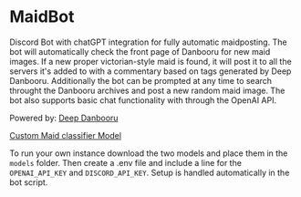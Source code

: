 # MaidBot
Discord Bot with chatGPT integration for fully automatic maidposting. The bot will automatically check the front page of Danbooru for new maid images. If a new proper victorian-style maid is found, it will post it to all the servers it's added to with a commentary based on tags generated by Deep Danbooru. Additionally the bot can be prompted at any time to search throught the Danbooru archives and post a new random maid image. The bot also supports basic chat functionality with through the OpenAI API.

Powered by:
[Deep Danbooru](https://github.com/AUTOMATIC1111/TorchDeepDanbooru)

[Custom Maid classifier Model](https://huggingface.co/RingoDingo/MaidClassifier)

To run your own instance download the two models and place them in the `models` folder. Then create a .env file and include a line for the `OPENAI_API_KEY` and `DISCORD_API_KEY`. Setup is handled automatically in the bot script.


